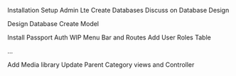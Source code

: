 <!-- Day One -->
 Installation
 Setup Admin Lte
 Create Databases
 Discuss on Database Design
 <!-- Day Two  -->
 Design Database
 Create Model

<!-- Day Three -->
Install Passport Auth
WIP Menu Bar and Routes
Add User Roles Table

<!-- Day Four -->
...

<!-- After Long time - day-five -->
Add Media library
Update Parent Category views and Controller


